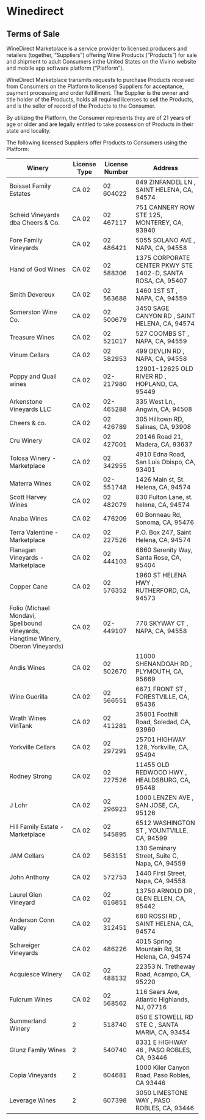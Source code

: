 # Winedirect

## Terms of Sale

WineDirect Marketplace is a service provider to licensed producers and retailers (together, “Suppliers”) offering Wine Products (“Products”) for sale and shipment to adult Consumers inthe United States on the Vivino website and mobile app software platform (“Platform”). 

WineDirect Marketplace transmits requests to purchase Products received from Consumers on the Platform to licensed Suppliers for acceptance, payment processing and order fulfillment. The Supplier is the owner and title holder of the Products, holds all required licenses to sell the Products, and is the seller of record of the Products to the Consumer. 

By utilizing the Platform, the Consumer represents they are of 21 years of age or older and are legally entitled to take possession of Products in their state and locality.

The following licensed Suppliers offer Products to Consumers using the Platform:
  

| Winery | License Type | License Number | Address |
|---|---|---|---|
| Boisset Family Estates | CA 02 | 02 604022 | 849 ZINFANDEL LN , SAINT HELENA, CA, 94574 |
| Scheid Vineyards dba Cheers & Co. | CA 02 | 02 467117 | 751 CANNERY ROW STE 125, MONTEREY, CA, 93940 |
| Fore Family Vineyards | CA 02 | 02 486421 | 5055 SOLANO AVE , NAPA, CA, 94558 |
| Hand of God Wines | CA 02 | 02 588306 | 1375 CORPORATE CENTER PKWY STE 1402-D, SANTA ROSA, CA, 95407 |
| Smith Devereux | CA 02 | 02 563688 | 1460 1ST ST , NAPA, CA, 94559 |
| Somerston Wine Co. | CA 02 | 02 500679 | 3450 SAGE CANYON RD , SAINT HELENA, CA, 94574 |
| Treasure Wines | CA 02 | 02 521017 | 527 COOMBS ST , NAPA, CA, 94559 |
| Vinum Cellars | CA 02 | 02 582953 | 499 DEVLIN RD , NAPA, CA, 94558 |
| Poppy and Quail wines | CA 02 | 02-217980 | 12901-12625 OLD RIVER RD , HOPLAND, CA, 95449 |
| Arkenstone Vineyards LLC | CA 02 | 02-465288 |	335 West Ln,, Angwin, CA, 94508 |
| Cheers & co. |	CA 02 |	02 426789 |	305 Hilltown RD, Salinas, CA, 93908 |
| Cru Winery |	CA 02 |	02 427001 |	20146 Road 21, Madera, CA, 93637 |
| Tolosa Winery - Marketplace |	CA 02 |	02 342955 |	4910 Edna Road, San Luis Obispo, CA, 93401 |
| Materra Wines	| CA 02 |	02-551748 |	1426 Main st, St. Helena, CA, 94574 |
| Scott Harvey Wines | CA 02 |	02 482079 |	830 Fulton Lane, st. helena, CA, 94574 |
| Anaba Wines |	CA 02 |	476209 |	60 Bonneau Rd, Sonoma, CA, 95476 |
| Terra Valentine - Marketplace |	CA 02 |	02 227526 |	P.O. Box 247, Saint Helena, CA, 94574 |
| Flanagan Vineyards - Marketplace |	CA 02 |	02 444103 |	6860 Serenity Way, Santa Rose, CA, 95404 |
| Copper Cane |	CA 02	| 02 576352 |	1960 ST HELENA HWY , RUTHERFORD, CA, 94573 |
| Folio (Michael Mondavi, Spellbound Vineyards, Hangtime Winery, Oberon Vineyards) |	CA 02 |	02-449107 |	770 SKYWAY CT , NAPA, CA, 94558 |
| Andis Wines |	CA 02 |	02 502670 |	11000 SHENANDOAH RD , PLYMOUTH, CA, 95669 |
| Wine Guerilla	| CA 02 |	02 566551 |	6671 FRONT ST , FORESTVILLE, CA, 95436 |
| Wrath Wines VinTank |	CA 02 |	02 411281 |	35801 Foothill Road, Soledad, CA, 93960 |
| Yorkville Cellars |	CA 02 |	02 297291 |	25701 HIGHWAY 128, Yorkville, CA, 95494 |
| Rodney Strong |	CA 02	| 02 227526 |	11455 OLD REDWOOD HWY , HEALDSBURG, CA, 95448 |
| J Lohr |	CA 02 |	02 296923 |	1000 LENZEN AVE , SAN JOSE, CA, 95126 |
| Hill Family Estate - Marketplace |	CA 02 |	02 545895 |	6512 WASHINGTON ST , YOUNTVILLE, CA, 94599 |
| JAM Cellars |	CA 02 |	563151 |	130 Seminary Street, Suite C, Napa, CA, 94559 |
| John Anthony |	CA 02 |	572753 | 1440 First Street, Napa, CA, 94558 |
| Laurel Glen Vineyard |	CA 02 |	02 616851 |	13750 ARNOLD DR , GLEN ELLEN, CA, 95442 |
| Anderson Conn Valley |	CA 02 |	02 312451 |	680 ROSSI RD , SAINT HELENA, CA, 94574 |
| Schweiger Vineyards |	CA 02 |	486226 |	4015 Spring Mountain Rd, St Helena, CA, 94574 |
| Acquiesce Winery |	CA 02	| 02 488132 |	22353 N. Tretheway Road, Acampo, CA, 95220 |
| Fulcrum Wines |	CA 02 |	02 568562 |	116 Sears Ave, Atlantic Highlands, NJ, 07716 |
| Summerland Winery |	2 |	518740 |	850 E STOWELL RD STE C , SANTA MARIA, CA, 93454 |
| Glunz Family Wines |	2 |	540740 |	8331 E HIGHWAY 46 , PASO ROBLES, CA, 93446 |
| Copia Vineyards |	2	| 604681 |	1000 Kiler Canyon Road, Paso Robles, CA 93446 |
| Leverage Wines |	2	| 607398 |	3050 LIMESTONE WAY , PASO ROBLES, CA, 93446 |


